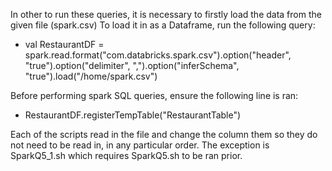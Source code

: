 In other to run these queries, it is necessary to firstly load the data from the given file (spark.csv)
To load it in as a Dataframe, run the following query:
- val RestaurantDF =
spark.read.format("com.databricks.spark.csv").option("header",
"true").option("delimiter", ",").option("inferSchema",
"true").load("/home/spark.csv")

Before performing spark SQL queries, ensure the following line is ran:
- RestaurantDF.registerTempTable("RestaurantTable")

Each of the scripts read in the file and change the column them so they do not need to be read in, in any particular order.
The exception is SparkQ5_1.sh which requires SparkQ5.sh to be ran prior.



